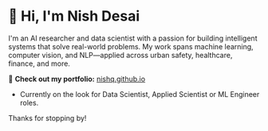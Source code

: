 # 👋 Hi, I'm Nish Desai

I'm an AI researcher and data scientist with a passion for building intelligent systems that solve real-world problems. My work spans machine learning, computer vision, and NLP—applied across urban safety, healthcare, finance, and more.

🔗 **Check out my portfolio:** [nishq.github.io](https://nishq.github.io)

- Currently on the look for Data Scientist, Applied Scientist or ML Engineer roles.

Thanks for stopping by!
